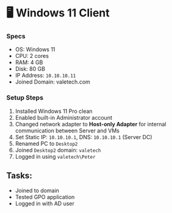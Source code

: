 # 🖥️ Windows 11 Client

### Specs
- OS: Windows 11
- CPU: 2 cores
- RAM: 4 GB
- Disk: 80 GB
- IP Address: `10.10.10.11`
- Joined Domain: valetech.com

### Setup Steps
1. Installed Windows 11 Pro clean
2. Enabled built-in Administrator account
3. Changed network adapter to **Host-only Adapter** for internal communication between Server and VMs
4. Set Static IP: `10.10.10.1`, DNS: `10.10.10.1` (Server DC)
5. Renamed PC to `Desktop2`
6. Joined `Desktop2` domain: `valetech`
7. Logged in using `valetech\Peter`
## Tasks:
- Joined to domain
- Tested GPO application
- Logged in with AD user
